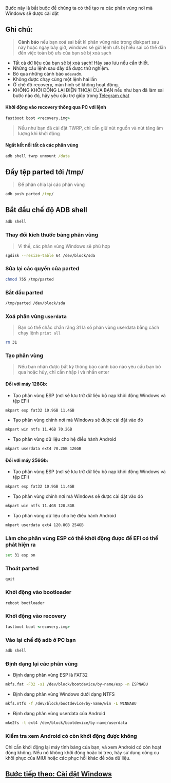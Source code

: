 Bước này là bắt buộc để chúng ta có thể tạo ra các phân vùng nơi mà Windows sẽ được cài đặt

## Ghi chú:
> **Cảnh báo** nếu bạn xoá sai bất kì phân vùng nào trong diskpart sau này hoặc ngay bây giờ, windows sẽ gửi lệnh ufs bị hiểu sai có thể dẫn đến việc toàn bộ ufs của bạn sẽ bị xoá sạch 

- Tất cả dữ liệu của bạn sẽ bị xoá sạch! Hãy sao lưu nếu cần thiết.
- Những câu lệnh sau đây đã được thử nghiệm. 
- Bỏ qua những cảnh báo `udevadm`.
- Không được chạy cùng một lệnh hai lần 
- Ở chế độ recovery, màn hình sẽ không hoạt động.
- KHÔNG KHỞI ĐỘNG LẠI ĐIỆN THOẠI CỦA BẠN nếu như bạn đã làm sai bước nào đó, hãy yêu cầu trợ giúp trong [Telegram chat](https://t.me/nabuwoa)

#### Khởi động vào recovery thông qua PC với lệnh
```cmd
fastboot boot <recovery.img>
```
> Nếu như bạn đã cài đặt TWRP, chỉ cần giữ nút nguồn và nút tăng âm lượng khi khởi động

#### Ngắt kết nối tất cả các phân vùng
```cmd
adb shell twrp unmount /data
```

## Đẩy tệp parted tới /tmp/
> Để phân chia lại các phân vùng
```cmd
adb push parted /tmp/
```

## Bắt đầu chế độ ADB shell
```cmd
adb shell
```

### Thay đổi kích thước bảng phân vùng
> Vì thế, các phân vùng Windows sẽ phù hợp 
```sh
sgdisk --resize-table 64 /dev/block/sda
```

### Sửa lại các quyền của parted
```sh
chmod 755 /tmp/parted
```

### Bắt đầu parted
```sh
/tmp/parted /dev/block/sda
```


### Xoá phân vùng `userdata`
> Bạn có thể chắc chắn rằng 31 là số phân vùng userdata bằng cách chạy lệnh
>  `print all`
```sh
rm 31
```

### Tạo phân vùng
> Nếu bạn nhận được bất kỳ thông báo cảnh báo nào yêu cầu bạn bỏ qua hoặc hủy, chỉ cần nhập i và nhấn enter

#### Đối với máy 128Gb:

- Tạo phân vùng ESP (nơi sẽ lưu trữ dữ liệu bộ nạp khởi động Windows và tệp EFI)
```sh
mkpart esp fat32 10.9GB 11.4GB
```

- Tạo phân vùng chính nơi mà Windows sẽ được cài đặt vào đó
```sh
mkpart win ntfs 11.4GB 70.2GB
```

- Tạo phân vùng dữ liệu cho hệ điều hành Android
```sh
mkpart userdata ext4 70.2GB 126GB
```

#### Đối với máy 256Gb:

- Tạo phân vùng ESP (nơi sẽ lưu trữ dữ liệu bộ nạp khởi động Windows và tệp EFI)
```sh
mkpart esp fat32 10.9GB 11.4GB
```

- Tạo phân vùng chính nơi mà Windows sẽ được cài đặt vào đó
```sh
mkpart win ntfs 11.4GB 120.8GB
```

- Tạo phân vùng dữ liệu cho hệ điều hành Android
```sh
mkpart userdata ext4 120.8GB 254GB
```


### Làm cho phân vùng ESP có thể khởi động được để EFI có thể phát hiện ra
```sh
set 31 esp on
```

### Thoát parted
```sh
quit
```
### Khởi động vào bootloader
```sh
reboot bootloader
```

### Khởi động vào recovery
```cmd
fastboot boot <recovery.img>
```

### Vào lại chế độ adb ở PC bạn
```cmd
adb shell
```

### Định dạng lại các phân vùng
-  Định dạng phân vùng ESP là FAT32
```sh
mkfs.fat -F32 -s1 /dev/block/bootdevice/by-name/esp -n ESPNABU
```

-  Định dạng phân vùng Windows dưới dạng NTFS
```sh
mkfs.ntfs -f /dev/block/bootdevice/by-name/win -L WINNABU
```

-  Định dạng phân vùng userdata của Android
```sh
mke2fs -t ext4 /dev/block/bootdevice/by-name/userdata
```

### Kiểm tra xem Android có còn khởi động được không
Chỉ cần khởi động lại máy tính bảng của bạn, và xem Android có còn hoạt động không.
Nếu nó không khởi động hoặc bị treo, hãy sử dụng công cụ khôi phục của MIUI hoặc các phục hồi khác để xóa dữ liệu.

## [Bước tiếp theo: Cài đặt Windows](/guide/Vietnamese/2-cài-đặt-vi.md)
